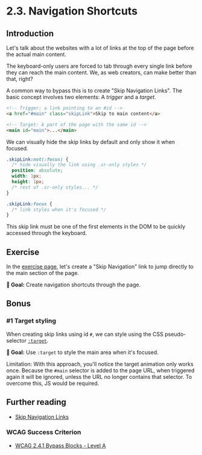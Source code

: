 # 2.3. Navigation Shortcuts

## Introduction

Let's talk about the websites with a lot of links at the top of the page before the actual main content.

The keyboard-only users are forced to tab through every single link before they can reach the main content. We, as web creators, can make better than that, right?

A common way to bypass this is to create "Skip Navigation Links". The basic concept involves two elements: A _trigger_ and a _target_.

```html
<!-- Trigger: a link pointing to an #id -->
<a href="#main" class="skipLink">Skip to main content</a>

<!-- Target: A part of the page with the same id -->
<main id="main">...</main>
```

We can visually hide the skip links by default and only show it when focused.

```css
.skipLink:not(:focus) {
  /* hide visually the link using .sr-only styles */
  position: absolute;
  width: 1px;
  height: 1px;
  /* rest of .sr-only styles... */
}

.skipLink:focus {
  /* link styles when it's focused */
}
```

This skip link must be one of the first elements in the DOM to be quickly accessed through the keyboard.

## Exercise

In the [exercise page](../exercises/2.3.html),
let's create a "Skip Navigation" link to jump directly to the main section of the page.

**🎯 Goal:** Create navigation shortcuts through the page.

## Bonus

### #1 Target styling

When creating skip links using id `#`, we can style using the CSS pseudo-selector [`:target`](https://developer.mozilla.org/en-US/docs/Web/CSS/:target).

**🎯 Goal:** Use `:target` to style the main area when it's focused.

Limitation: With this approach, you'll notice the target animation only works once. Because the `#main` selector is added to the page URL, when triggered again it will be ignored, unless the URL no longer contains that selector. To overcome this, JS would be required.

## Further reading

- [Skip Navigation Links](https://webaim.org/techniques/skipnav/)

### WCAG Success Criterion

- [WCAG 2.4.1 Bypass Blocks - Level A](https://www.w3.org/TR/WCAG21/#bypass-blocks)
